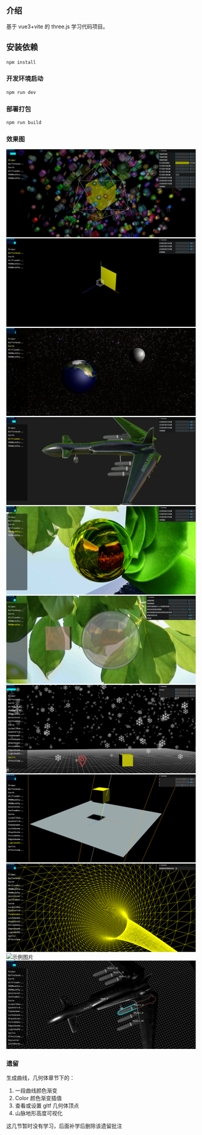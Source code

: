 ## 介绍

基于 vue3+vite 的 three.js 学习代码项目。

## 安装依赖

```sh
npm install
```

### 开发环境启动

```sh
npm run dev
```

### 部署打包

```sh
npm run build
```

### 效果图

![示例图片](./public/review/Primer.png)
![示例图片](./public/review/BufferGeometry.png)
![示例图片](./public/review/Earth.png)
![示例图片](./public/review/GltfLoader.png)
![示例图片](./public/review/PBR1.png)
![示例图片](./public/review/PBR2.png)
![示例图片](./public/review/snow.png)
![示例图片](./public/review/shader.png)
![示例图片](./public/review/cube.png)
![示例图片](./public/review/effect.png)
![示例图片](./public/review/tagGltf.png)

### 遗留

生成曲线，几何体章节下的：

1. 一段曲线颜色渐变
2. Color 颜色渐变插值
3. 查看或设置 gltf 几何体顶点
4. 山脉地形高度可视化

这几节暂时没有学习，后面补学后删除该遗留批注
